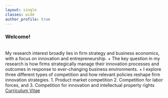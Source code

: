 ```yaml
---
layout: single
classes: wide
author_profile: true
---
```


### Welcome!
<br />
My research interest broadly lies in firm strategy and business economics, with a focus on innovation and entrepreneurship.
+ The key question in my research is how firms strategically manage their innovation processes and outcomes in response to ever-changing business environments.
+ I explore three different types of competition and how relevant policies reshape firm innovation strategies.
  1. Product market competition
  2. Competition for labor forces, and
  3. Competition for innovation and intellectual property rights  

<br />
<a href="/assets/pdf/CV-Hyo-Kang.pdf" class="btn btn--warning" target="_blank">Curriculum Vitae</a>
